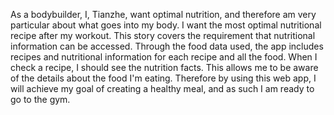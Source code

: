 As a bodybuilder, I, Tianzhe, want optimal nutrition, and therefore am very particular about what goes into my body. I want the most optimal nutritional recipe after my workout. This story covers the requirement that nutritional information can be accessed. Through the food data used, the app includes recipes and nutritional information for each recipe and all the food. When I check a recipe, I should see the nutrition facts. This allows me to be aware of the details about the food I'm eating. Therefore by using this web app, I will achieve my goal of creating a healthy meal, and as such I am ready to go to the gym.

